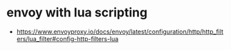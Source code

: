 # envoy with lua scripting
* https://www.envoyproxy.io/docs/envoy/latest/configuration/http/http_filters/lua_filter#config-http-filters-lua
